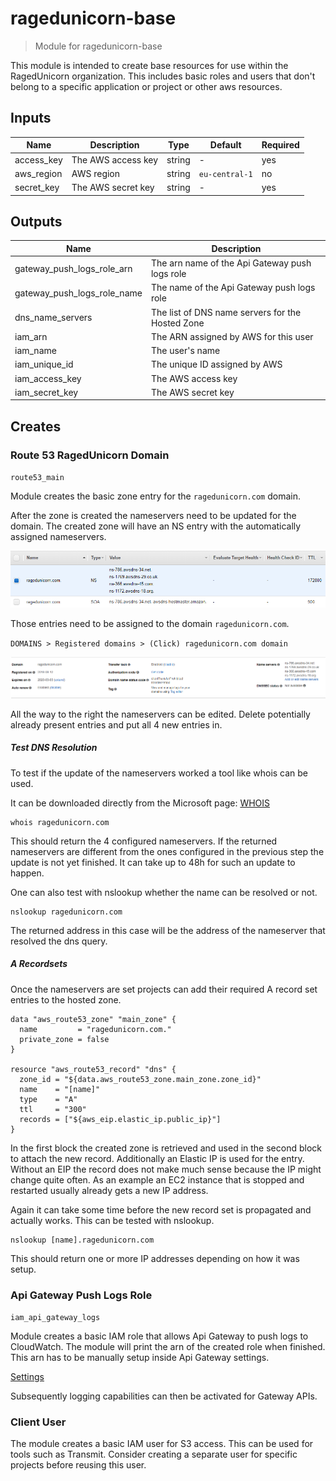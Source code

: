 # ragedunicorn-base

> Module for ragedunicorn-base

This module is intended to create base resources for use within the RagedUnicorn organization. This includes basic roles and users that don't belong to a specific application or project or other aws resources.

## Inputs

| Name       | Description        | Type   | Default        | Required |
|------------|--------------------|--------|----------------|----------|
| access_key | The AWS access key | string | -              | yes      |
| aws_region | AWS region         | string | `eu-central-1` | no       |
| secret_key | The AWS secret key | string | -              | yes      |

## Outputs

| Name                        | Description                                      |
|-----------------------------|--------------------------------------------------|
| gateway_push_logs_role_arn  | The arn name of the Api Gateway push logs role   |
| gateway_push_logs_role_name | The name of the Api Gateway push logs role       |
| dns_name_servers            | The list of DNS name servers for the Hosted Zone |
| iam_arn                     | The ARN assigned by AWS for this user            |
| iam_name                    | The user's name                                  |
| iam_unique_id               | The unique ID assigned by AWS                    |
| iam_access_key              | The AWS access key                               |
| iam_secret_key              | The AWS secret key                               |

## Creates

### Route 53 RagedUnicorn Domain

`route53_main`

Module creates the basic zone entry for the `ragedunicorn.com` domain.

After the zone is created the nameservers need to be updated for the domain. The created zone will have an NS entry with the automatically assigned nameservers.

![dns-default-nameservers](../docs/dns_setup_1.png "dns-default-nameservers")

Those entries need to be assigned to the domain `ragedunicorn.com`.

`DOMAINS > Registered domains > (Click) ragedunicorn.com domain`

![domain-default-nameservers](../docs/dns_setup_2.png "domain-default-nameservers")

All the way to the right the nameservers can be edited. Delete potentially already present entries and put all 4 new entries in.

##### Test DNS Resolution

To test if the update of the nameservers worked a tool like whois can be used.

It can be downloaded directly from the Microsoft page: [WHOIS](https://docs.microsoft.com/de-de/sysinternals/downloads/whois)

```
whois ragedunicorn.com
```

This should return the 4 configured nameservers. If the returned nameservers are different from the ones configured in the previous step the update is not yet finished. It can take up to 48h for such an update to happen.

One can also test with nslookup whether the name can be resolved or not.

```
nslookup ragedunicorn.com
```

The returned address in this case will be the address of the nameserver that resolved the dns query.

##### A Recordsets

Once the nameservers are set projects can add their required A record set entries to the hosted zone.

```hcl
data "aws_route53_zone" "main_zone" {
  name         = "ragedunicorn.com."
  private_zone = false
}

resource "aws_route53_record" "dns" {
  zone_id = "${data.aws_route53_zone.main_zone.zone_id}"
  name    = "[name]"
  type    = "A"
  ttl     = "300"
  records = ["${aws_eip.elastic_ip.public_ip}"]
}
```

In the first block the created zone is retrieved and used in the second block to attach the new record. Additionally an Elastic IP is used for the entry. Without an EIP the record does not make much sense because the IP might change quite often. As an example an EC2 instance that is stopped and restarted usually already gets a new IP address.

Again it can take some time before the new record set is propagated and actually works. This can be tested with nslookup.

```
nslookup [name].ragedunicorn.com
```

This should return one or more IP addresses depending on how it was setup.

### Api Gateway Push Logs Role

`iam_api_gateway_logs`

Module creates a basic IAM role that allows Api Gateway to push logs to CloudWatch. The module will print the arn of the created role when finished.
This arn has to be manually setup inside Api Gateway settings.

[Settings](https://eu-central-1.console.aws.amazon.com/apigateway/home?region=eu-central-1#/settings)

Subsequently logging capabilities can then be activated for Gateway APIs.

### Client User

The module creates a basic IAM user for S3 access. This can be used for tools such as Transmit. Consider creating a separate user for specific projects before reusing this user.

